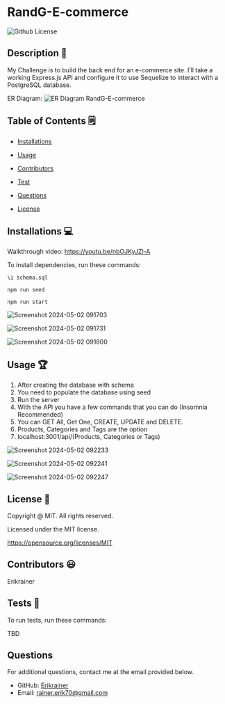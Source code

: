 # RandG-E-commerce
  ![Github License](https://img.shields.io/badge/License-MIT-yellow.svg)


## Description 📝

My Challenge is to build the back end for an e-commerce site. I’ll take a working Express.js API and configure it to use Sequelize to interact with a PostgreSQL database.

ER Diagram:
![ER Diagram RandG-E-commerce](https://github.com/Erikrainer/RandG-E-commerce/assets/160955635/5ada483e-ca14-4824-9252-76eb2a761ea0)

## Table of Contents 🗒

* [Installations](#installations-💻)

* [Usage](#usage-🏆)

* [Contributors](#contributors-😃)

* [Test](#tests-🧪)

* [Questions](#questions)

* [License](#license-📛)

## Installations  💻

Walkthrough video: https://youtu.be/nbOJKyJZl-A

To install dependencies, run these commands:

```
\i schema.sql
```

```
npm run seed
```

```
npm run start
```

![Screenshot 2024-05-02 091703](https://github.com/Erikrainer/RandG-E-commerce/assets/160955635/860e02de-bf15-40a8-8967-e0042b223e95)

![Screenshot 2024-05-02 091731](https://github.com/Erikrainer/RandG-E-commerce/assets/160955635/16b4f0c5-e3fd-4178-a0f5-8aecc8578cb8)

![Screenshot 2024-05-02 091800](https://github.com/Erikrainer/RandG-E-commerce/assets/160955635/72abe9b1-aff7-4a75-a6f2-1e9e3a0145b2)

## Usage 🏆

1. After creating the database with schema
2. You need to populate the database using seed
3. Run the server
4. With the API you have a few commands that you can do (Insomnia Recommended)
5. You can GET All, Get One, CREATE, UPDATE and DELETE.
6. Products, Categories and Tags are the option
7. localhost:3001/api/(Products, Categories or Tags)

![Screenshot 2024-05-02 092233](https://github.com/Erikrainer/RandG-E-commerce/assets/160955635/2ce5d164-3013-4bd7-a4b0-139988bad652)

![Screenshot 2024-05-02 092241](https://github.com/Erikrainer/RandG-E-commerce/assets/160955635/0f835cd2-2a30-48f9-b41e-ae5c6e57fe81)

![Screenshot 2024-05-02 092247](https://github.com/Erikrainer/RandG-E-commerce/assets/160955635/98e1da49-b6b2-4ff7-976c-a567d13736f5)

## License 📛 

  Copyright @ MIT. All rights reserved.

  Licensed under the MIT license.

  https://opensource.org/licenses/MIT

## Contributors 😃

Erikrainer

## Tests 🧪

To run tests, run these commands:


TBD


## Questions

For additional questions, contact me at the email provided below. 

- GitHub: [Erikrainer](https://github.com/Erikrainer/)
- Email:  rainer.erik70@gmail.com

